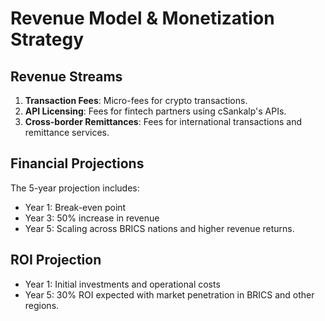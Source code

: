 # Revenue Model & Monetization Strategy

## Revenue Streams

1. **Transaction Fees**: Micro-fees for crypto transactions.
2. **API Licensing**: Fees for fintech partners using cSankalp's APIs.
3. **Cross-border Remittances**: Fees for international transactions and remittance services.

## Financial Projections

The 5-year projection includes:

- Year 1: Break-even point
- Year 3: 50% increase in revenue
- Year 5: Scaling across BRICS nations and higher revenue returns.

## ROI Projection

- Year 1: Initial investments and operational costs
- Year 5: 30% ROI expected with market penetration in BRICS and other regions.
